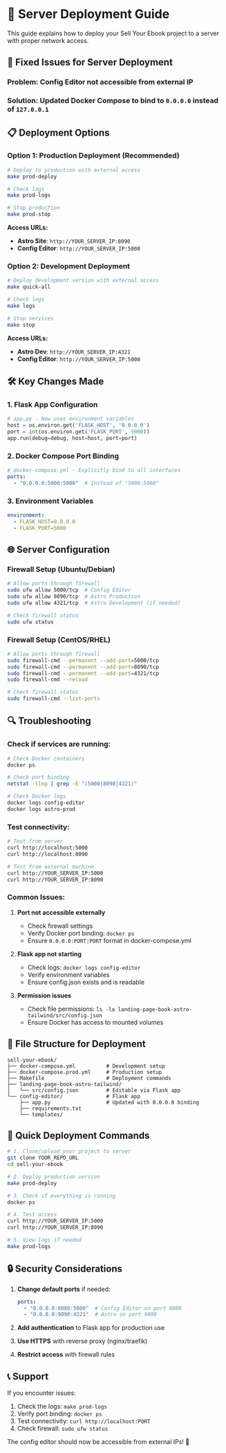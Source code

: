 # 🚀 Server Deployment Guide

This guide explains how to deploy your Sell Your Ebook project to a server with proper network access.

## 🔧 **Fixed Issues for Server Deployment**

### **Problem**: Config Editor not accessible from external IP
### **Solution**: Updated Docker Compose to bind to `0.0.0.0` instead of `127.0.0.1`

## 📋 **Deployment Options**

### **Option 1: Production Deployment (Recommended)**

```bash
# Deploy to production with external access
make prod-deploy

# Check logs
make prod-logs

# Stop production
make prod-stop
```

**Access URLs:**
- **Astro Site**: `http://YOUR_SERVER_IP:8090`
- **Config Editor**: `http://YOUR_SERVER_IP:5000`

### **Option 2: Development Deployment**

```bash
# Deploy development version with external access
make quick-all

# Check logs
make logs

# Stop services
make stop
```

**Access URLs:**
- **Astro Dev**: `http://YOUR_SERVER_IP:4321`
- **Config Editor**: `http://YOUR_SERVER_IP:5000`

## 🛠️ **Key Changes Made**

### **1. Flask App Configuration**
```python
# app.py - Now uses environment variables
host = os.environ.get('FLASK_HOST', '0.0.0.0')
port = int(os.environ.get('FLASK_PORT', 5000))
app.run(debug=debug, host=host, port=port)
```

### **2. Docker Compose Port Binding**
```yaml
# docker-compose.yml - Explicitly bind to all interfaces
ports:
  - "0.0.0.0:5000:5000"  # Instead of "5000:5000"
```

### **3. Environment Variables**
```yaml
environment:
  - FLASK_HOST=0.0.0.0
  - FLASK_PORT=5000
```

## 🌐 **Server Configuration**

### **Firewall Setup (Ubuntu/Debian)**
```bash
# Allow ports through firewall
sudo ufw allow 5000/tcp  # Config Editor
sudo ufw allow 8090/tcp  # Astro Production
sudo ufw allow 4321/tcp  # Astro Development (if needed)

# Check firewall status
sudo ufw status
```

### **Firewall Setup (CentOS/RHEL)**
```bash
# Allow ports through firewall
sudo firewall-cmd --permanent --add-port=5000/tcp
sudo firewall-cmd --permanent --add-port=8090/tcp
sudo firewall-cmd --permanent --add-port=4321/tcp
sudo firewall-cmd --reload

# Check firewall status
sudo firewall-cmd --list-ports
```

## 🔍 **Troubleshooting**

### **Check if services are running:**
```bash
# Check Docker containers
docker ps

# Check port binding
netstat -tlnp | grep -E "(5000|8090|4321)"

# Check Docker logs
docker logs config-editor
docker logs astro-prod
```

### **Test connectivity:**
```bash
# Test from server
curl http://localhost:5000
curl http://localhost:8090

# Test from external machine
curl http://YOUR_SERVER_IP:5000
curl http://YOUR_SERVER_IP:8090
```

### **Common Issues:**

1. **Port not accessible externally**
   - Check firewall settings
   - Verify Docker port binding: `docker ps`
   - Ensure `0.0.0.0:PORT:PORT` format in docker-compose.yml

2. **Flask app not starting**
   - Check logs: `docker logs config-editor`
   - Verify environment variables
   - Ensure config.json exists and is readable

3. **Permission issues**
   - Check file permissions: `ls -la landing-page-book-astro-tailwind/src/config.json`
   - Ensure Docker has access to mounted volumes

## 📁 **File Structure for Deployment**

```
sell-your-ebook/
├── docker-compose.yml          # Development setup
├── docker-compose.prod.yml     # Production setup
├── Makefile                    # Deployment commands
├── landing-page-book-astro-tailwind/
│   └── src/config.json         # Editable via Flask app
└── config-editor/              # Flask app
    ├── app.py                  # Updated with 0.0.0.0 binding
    ├── requirements.txt
    └── templates/
```

## 🚀 **Quick Deployment Commands**

```bash
# 1. Clone/upload your project to server
git clone YOUR_REPO_URL
cd sell-your-ebook

# 2. Deploy production version
make prod-deploy

# 3. Check if everything is running
docker ps

# 4. Test access
curl http://YOUR_SERVER_IP:5000
curl http://YOUR_SERVER_IP:8090

# 5. View logs if needed
make prod-logs
```

## 🔒 **Security Considerations**

1. **Change default ports** if needed:
   ```yaml
   ports:
     - "0.0.0.0:8080:5000"  # Config Editor on port 8080
     - "0.0.0.0:9090:4321"  # Astro on port 9090
   ```

2. **Add authentication** to Flask app for production use

3. **Use HTTPS** with reverse proxy (nginx/traefik)

4. **Restrict access** with firewall rules

## 📞 **Support**

If you encounter issues:
1. Check the logs: `make prod-logs`
2. Verify port binding: `docker ps`
3. Test connectivity: `curl http://localhost:PORT`
4. Check firewall: `sudo ufw status`

The config editor should now be accessible from external IPs! 🎉
